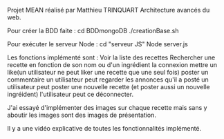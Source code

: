 Projet MEAN réalisé par Matthieu TRINQUART
Architecture avancés du web.


Pour créer la BDD faite :
cd BDDmongoDB
./creationBase.sh


Pour exécuter le serveur Node :
cd "serveur JS"
Node server.js



Les fonctions implémenté sont :
Voir la liste des recettes 
Rechercher une recette en fonction de son nom ou d'un ingrédient
la connexion
mettre un like(un utilisateur ne peut liker une recette que une seul fois)
poster un commentaire
un utilisateur peut regarder les annonces qu'il a posté
un utilisateur peut poster une nouvelle recette (et poster aussi un nouvelle ingréident)
l'utilisateur peut ce déconnecter.


J'ai essayé d'implémenter des images sur chaque recette mais sans y aboutir les images sont des images de présentation.



Il y a une vidéo explicative de toutes les fonctionnalités implémenté.